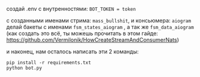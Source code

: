создай .env с внутренностями: `BOT_TOKEN = token`

с созданными именами стрима: `mass_bullshit`, и консьюмера: `aiogram` делай бакеты с именами `fsm_states_aiogram` , а так же `fsm_data_aiogram` (как создать это всё, ты можешь прочитать в этом гайде: https://github.com/Vermilonik/HowCreateStreamAndConsumerNats)


и наконец, нам осталось написать эти 2 команды:
```
pip install -r requirements.txt
python bot.py
```
